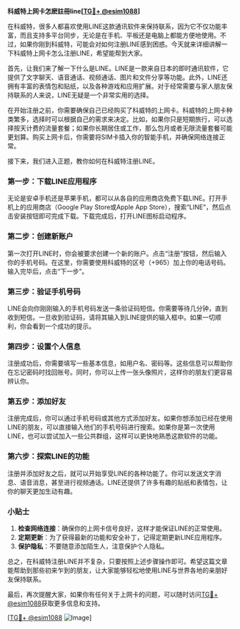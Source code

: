 **科威特上网卡怎麽註冊line[[TG💪+ @esim1088](https://t.me/s/esim1088)]**

在科威特，很多人都喜欢使用LINE这款通讯软件来保持联系，因为它不仅功能丰富，而且支持多平台同步，无论是在手机、平板还是电脑上都能方便地使用。不过，如果你刚到科威特，可能会对如何注册LINE感到困惑。今天就来详细讲解一下科威特上网卡怎么注册LINE，希望能帮到大家。

首先，让我们来了解一下什么是LINE。LINE是一款来自日本的即时通讯软件，它提供了文字聊天、语音通话、视频通话、图片和文件分享等功能。此外，LINE还拥有丰富的表情包和贴纸，以及各种游戏和应用扩展。对于经常需要与家人朋友保持联系的人来说，LINE无疑是一个非常实用的选择。

在开始注册之前，你需要确保自己已经购买了科威特的上网卡。科威特的上网卡种类繁多，选择时可以根据自己的需求来决定。比如，如果你只是短期旅行，可以选择按天计费的流量套餐；如果你长期居住或工作，那么包月或者无限流量套餐可能更划算。购买上网卡后，你需要将SIM卡插入你的智能手机，并确保网络连接正常。

接下来，我们进入正题，教你如何在科威特注册LINE。

### 第一步：下载LINE应用程序

无论是安卓手机还是苹果手机，都可以从各自的应用商店免费下载LINE。打开手机上的应用商店（Google Play Store或Apple App Store），搜索“LINE”，然后点击安装按钮即可完成下载。下载完成后，打开LINE图标启动程序。

### 第二步：创建新账户

第一次打开LINE时，你会被要求创建一个新的账户。点击“注册”按钮，然后输入你的手机号码。在这里，你需要使用科威特的区号（+965）加上你的电话号码。输入完毕后，点击“下一步”。

### 第三步：验证手机号码

LINE会向你刚刚输入的手机号码发送一条验证码短信。你需要等待几分钟，直到收到短信。一旦收到验证码，请将其输入到LINE提供的输入框中。如果一切顺利，你会看到一个成功的提示。

### 第四步：设置个人信息

注册成功后，你需要填写一些基本信息，如用户名、密码等。这些信息可以帮助你在忘记密码时找回账号。同时，你可以上传一张头像照片，这样你的朋友们更容易辨认你。

### 第五步：添加好友

注册完成后，你可以通过手机号码或其他方式添加好友。如果你想添加已经在使用LINE的朋友，可以直接输入他们的手机号码进行搜索。如果你是第一次使用LINE，也可以尝试加入一些公共群组，这样可以更快地熟悉这款软件的功能。

### 第六步：探索LINE的功能

注册并添加好友之后，就可以开始享受LINE的各种功能了。你可以发送文字消息、语音消息，甚至进行视频通话。LINE还提供了许多有趣的贴纸和表情包，让你的聊天更加生动有趣。

### 小贴士

1. **检查网络连接**：确保你的上网卡信号良好，这样才能保证LINE的正常使用。
2. **定期更新**：为了获得最新的功能和安全补丁，记得定期更新LINE应用程序。
3. **保护隐私**：不要随意添加陌生人，注意保护个人隐私。

总之，在科威特注册LINE并不复杂，只要按照上述步骤操作即可。希望这篇文章能帮助到那些初来乍到的朋友，让大家能够轻松地使用LINE与世界各地的亲朋好友保持联系。

最后，再次提醒大家，如果你有任何关于上网卡的问题，可以随时访问[TG💪+ @esim1088](https://t.me/s/esim1088)获取更多信息和支持。

[[TG💪+ @esim1088](https://t.me/s/esim1088) ![Image](https://i.postimg.cc/4NQfJmqS/Snipaste-2025-05-13-00-14-12.png)]